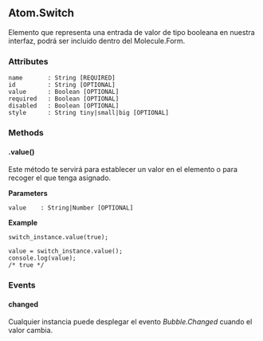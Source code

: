 ## Atom.Switch
Elemento que representa una entrada de valor de tipo booleana en nuestra interfaz, podrá ser incluido dentro del Molecule.Form.

### Attributes

```
name       : String [REQUIRED]
id         : String [OPTIONAL]
value      : Boolean [OPTIONAL]
required   : Boolean [OPTIONAL]
disabled   : Boolean [OPTIONAL]
style      : String tiny|small|big [OPTIONAL]
```

### Methods

#### .value()
Este método te servirá para establecer un valor en el elemento o para recoger el que tenga asignado.

**Parameters**

```
value    : String|Number [OPTIONAL]
```
**Example**

```
switch_instance.value(true);

value = switch_instance.value();
console.log(value);
/* true */
```

### Events


#### changed
Cualquier instancia puede desplegar el evento *Bubble.Changed* cuando el valor cambia.
